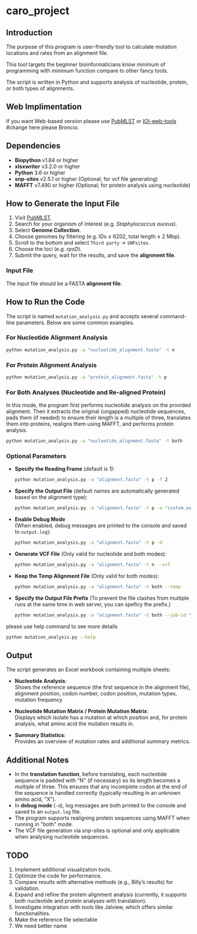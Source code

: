 # caro_project

## Introduction

The purpose of this program is user-friendly tool to calculate mutation locations and rates from an alignment file. 

This tool targets the beginner bioinformaticians know minimum of programming with minimum function compare to other fancy tools.

The script is written in Python and supports analysis of nucleotide, protein, or both types of alignments.

## Web Implimentation

If you want Web-based version please use [PubMLST](https://pubmlst.org) or [IOI-web-tools](http://google.com) #change here please Broncio.

## Dependencies

- **Biopython** v1.84 or higher  
- **xlsxwriter** v3.2.0 or higher  
- **Python** 3.6 or higher
- **snp-sites** v2.5.1 or higher  (Optional; for vcf file generating)
- **MAFFT** v7.490 or higher  (Optional; for protein analysis using nucleotide)

## How to Generate the Input File

1. Visit [PubMLST](https://pubmlst.org).
2. Search for your organism of interest (e.g. *Staphylococcus aureus*).
3. Select **Genome Collection**.
4. Choose genomes by filtering (e.g. IDs ≤ 6202, total length ≥ 2 Mbp).
5. Scroll to the bottom and select `Third party` → `SNPsites`.
6. Choose the loci (e.g. *rpsD*).
7. Submit the query, wait for the results, and save the **alignment file**.

### Input File

The input file should be a FASTA **alignment file**.

## How to Run the Code

The script is named `mutation_analysis.py` and accepts several command-line parameters. Below are some common examples.

### For Nucleotide Alignment Analysis

```bash
python mutation_analysis.py -a "nucleotide_alignment.fasta" -t n
```

### For Protein Alignment Analysis

```bash
python mutation_analysis.py -a "protein_alignment.fasta" -t p
```

### For Both Analyses (Nucleotide and Re-aligned Protein)

In this mode, the program first performs nucleotide analysis on the provided alignment. Then it extracts the original (ungapped) nucleotide sequences, pads them (if needed) to ensure their length is a multiple of three, translates them into proteins, realigns them using MAFFT, and performs protein analysis.

```bash
python mutation_analysis.py -a "nucleotide_alignment.fasta" -t both
```

### Optional Parameters

- **Specify the Reading Frame** (default is 1):
  
  ```bash
  python mutation_analysis.py -a "alignment.fasta" -t p -f 2
  ```

- **Specify the Output File** (default names are automatically generated based on the alignment type):
  
  ```bash
  python mutation_analysis.py -a "alignment.fasta" -t p -o "custom_output.xlsx"
  ```

- **Enable Debug Mode**  
  (When enabled, debug messages are printed to the console and saved to `output.log`):
  
  ```bash
  python mutation_analysis.py -a "alignment.fasta" -t p -d
  ```

- **Generate VCF File**
  (Only valid for nucleotide and both modes):
  
  ```bash
  python mutation_analysis.py -a "alignment.fasta" -t n --vcf
  ```
  
- **Keep the Temp Alignment File**
  (Only valid for both modes):

  ```bash
  python mutation_analysis.py -a "alignment.fasta" -t both --temp
  ```

- **Specify the Output File Prefix**
  (To prevent the file clashes from multiple runs at the same time in web server, you can speficy the prefix.)

  ```bash
  python mutation_analysis.py -a "alignment.fasta" -t both --job-id "12345"
  ```

please use help command to see more details

```bash
python mutation_analysis.py --help
```

## Output

The script generates an Excel workbook containing multiple sheets:

- **Nucleotide Analysis**:  
  Shows the reference sequence (the first sequence in the alignment file), alignment position, codon number, codon position, mutation types, mutation frequency

- **Nucleotide Mutation Matrix / Protein Mutation Matrix**:  
  Displays which isolate has a mutation at which position and, for protein analysis, what amino acid the mutation results in.

- **Summary Statistics**:  
  Provides an overview of mutation rates and additional summary metrics.

## Additional Notes

- In the **translation function**, before translating, each nucleotide sequence is padded with "N" (if necessary) so its length becomes a multiple of three. This ensures that any incomplete codon at the end of the sequence is handled correctly (typically resulting in an unknown amino acid, "X").
- In **debug mode** (`-d`), log messages are both printed to the console and saved to an `output.log` file.
- The program supports realigning protein sequences using MAFFT when running in "both" mode.
- The VCF file generation via snp-sites is optional and only applicable when analysing nucleotide sequences.

## TODO

1. Implement additional visualization tools.
2. Optimize the code for performance.
3. Compare results with alternative methods (e.g., Billy’s results) for validation.
4. Expand and refine the protein alignment analysis (currently, it supports both nucleotide and protein analyses with translation).
5. Investigate integration with tools like Jalview, which offers similar functionalities.
6. Make the reference file selectable
7. We need better name